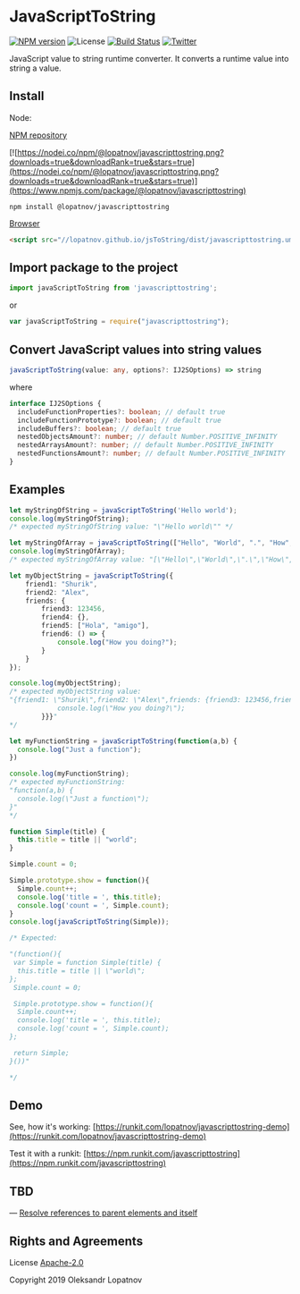 # JavaScriptToString

[![NPM version](https://badge.fury.io/js/%40lopatnov%2Fjavascripttostring.svg)](https://www.npmjs.com/package/@lopatnov/javascripttostring)
![License](https://img.shields.io/github/license/lopatnov/jsToString)
[![Build Status](https://travis-ci.org/lopatnov/jsToString.png?branch=master)](https://travis-ci.org/lopatnov/jsToString)
[![Twitter](https://img.shields.io/twitter/url?url=https%3A%2F%2Fwww.npmjs.com%2Fpackage%40lopatnov%2Fjavascripttostring)](https://twitter.com/intent/tweet?text=Wow:&url=https%3A%2F%2Fwww.npmjs.com%2Fpackage%40lopatnov%2Fjavascripttostring)

JavaScript value to string runtime converter. It converts a runtime value into string a value.

## Install

Node:

[NPM repository](//www.npmjs.com/package/@lopatnov/javascripttostring)

[![https://nodei.co/npm/@lopatnov/javascripttostring.png?downloads=true&downloadRank=true&stars=true](https://nodei.co/npm/@lopatnov/javascripttostring.png?downloads=true&downloadRank=true&stars=true)](https://www.npmjs.com/package/@lopatnov/javascripttostring)

```shell
npm install @lopatnov/javascripttostring
```

[Browser](//lopatnov.github.io/jsToString/dist/javascripttostring.umd.js)

```html
<script src="//lopatnov.github.io/jsToString/dist/javascripttostring.umd.js"></script>
```

## Import package to the project

```typescript
import javaScriptToString from 'javascripttostring';
```

or

```javascript
var javaScriptToString = require("javascripttostring");
```

## Convert JavaScript values into string values

```typescript
javaScriptToString(value: any, options?: IJ2SOptions) => string
```

where

```typescript
interface IJ2SOptions {
  includeFunctionProperties?: boolean; // default true
  includeFunctionPrototype?: boolean; // default true
  includeBuffers?: boolean; // default true
  nestedObjectsAmount?: number; // default Number.POSITIVE_INFINITY
  nestedArraysAmount?: number; // default Number.POSITIVE_INFINITY
  nestedFunctionsAmount?: number; // default Number.POSITIVE_INFINITY
}
```

## Examples

```typescript
let myStringOfString = javaScriptToString('Hello world');
console.log(myStringOfString);
/* expected myStringOfString value: "\"Hello world\"" */
```

```typescript
let myStringOfArray = javaScriptToString(["Hello", "World", ".", "How", "do", "you", "do", "?"]);
console.log(myStringOfArray);
/* expected myStringOfArray value: "[\"Hello\",\"World\",\".\",\"How\",\"do\",\"you\",\"do\",\"?\"]" */
```

```typescript
let myObjectString = javaScriptToString({
    friend1: "Shurik",
    friend2: "Alex",
    friends: {
        friend3: 123456,
        friend4: {},
        friend5: ["Hola", "amigo"],
        friend6: () => {
            console.log("How you doing?");
        }
    }
});

console.log(myObjectString);
/* expected myObjectString value:
"{friend1: \"Shurik\",friend2: \"Alex\",friends: {friend3: 123456,friend4: {},friend5: [\"Hola\",\"amigo\"],friend6: () => {
            console.log(\"How you doing?\");
        }}}"
*/
```

```typescript
let myFunctionString = javaScriptToString(function(a,b) {
  console.log("Just a function");
})

console.log(myFunctionString);
/* expected myFunctionString:
"function(a,b) {
  console.log(\"Just a function\");
}"
*/
```

```typescript
function Simple(title) {
  this.title = title || "world";
}

Simple.count = 0;

Simple.prototype.show = function(){
  Simple.count++;
  console.log('title = ', this.title);
  console.log('count = ', Simple.count);
}
console.log(javaScriptToString(Simple));

/* Expected:

"(function(){
 var Simple = function Simple(title) {
  this.title = title || \"world\";
};
 Simple.count = 0;

 Simple.prototype.show = function(){
  Simple.count++;
  console.log('title = ', this.title);
  console.log('count = ', Simple.count);
};

 return Simple;
}())"

*/
```

## Demo

See, how it's working: [https://runkit.com/lopatnov/javascripttostring-demo](https://runkit.com/lopatnov/javascripttostring-demo)

Test it with a runkit: [https://npm.runkit.com/javascripttostring](https://npm.runkit.com/javascripttostring)

## TBD

— [Resolve references to parent elements and itself](https://github.com/lopatnov/jsToString/issues/1)

## Rights and Agreements

License [Apache-2.0](https://github.com/lopatnov/jsToString/blob/master/LICENSE)

Copyright 2019 Oleksandr Lopatnov
